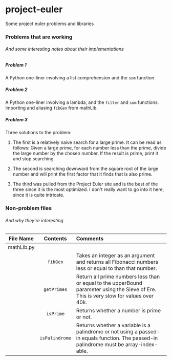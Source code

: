 project-euler
=============

Some project euler problems and libraries

### Problems that are working
###### And some interesting notes about their implementations

##### Problem 1
A Python one-liner involving a list comprehension and the ```sum``` function.

##### Problem 2
A Python one-liner involving a lambda, and the ```filter``` and ```sum``` functions. Importing and aliasing ```fibGen``` from mathLib.

##### Problem 3
Three solutions to the problem:

1. The first is a relatively naive search for a large prime. It can be read as follows: Given a large prime, for each number less than the prime, divide the large number by the chosen number. If the result is prime, print it and stop searching.

2. The second is searching downward from the square root of the large number and will print the first factor that it finds that is also prime.

3. The third was pulled from the Project Euler site and is the best of the three since it is the most optimized. I don't really want to go into it here, since it is quite intricate.



### Non-problem files
###### And why they're interesting

| File Name | Contents | Comments |
| :---------: | :--------: | :-------- |
| mathLib.py | | |
| | ```fibGen``` | Takes an integer as an argument and returns all Fibonacci numbers less or equal to than that number. |
| | ```getPrimes``` | Return all prime numbers less than or equal to the upperBound parameter using the Sieve of Ere. This is very slow for values over 40k. |
| | ```isPrime``` | Returns whether a number is prime or not. |
| | ```isPalindrome``` | Returns whether a variable is a palindrome or not using a passed-in equals function. The passed-in palindrome must be array-index-able. |